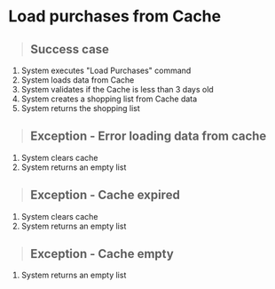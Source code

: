# Load purchases from Cache

> ## Success case
1. System executes "Load Purchases" command
2. System loads data from Cache
3. System validates if the Cache is less than 3 days old
4. System creates a shopping list from Cache data
5. System returns the shopping list

> ## Exception - Error loading data from cache
1. System clears cache
2. System returns an empty list

> ## Exception - Cache expired
1. System clears cache
2. System returns an empty list

> ## Exception - Cache empty
1. System returns an empty list